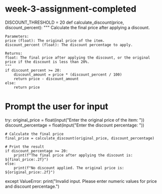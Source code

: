 # week-3-assignment-completed
DISCOUNT_THRESHOLD = 20
def calculate_discount(price, discount_percent):
    """
    Calculate the final price after applying a discount.

    Parameters:
    price (float): The original price of the item.
    discount_percent (float): The discount percentage to apply.

    Returns:
    float: The final price after applying the discount, or the original price if the discount is less than 20%.
    """
    if discount_percent >= 20:
        discount_amount = price * (discount_percent / 100)
        return price - discount_amount
    else:
        return price

# Prompt the user for input
try:
    original_price = float(input("Enter the original price of the item: "))
    discount_percentage = float(input("Enter the discount percentage: "))

    # Calculate the final price
    final_price = calculate_discount(original_price, discount_percentage)

    # Print the result
    if discount_percentage >= 20:
        print(f"The final price after applying the discount is: ${final_price:.2f}")
    else:
        print(f"No discount applied. The original price is: ${original_price:.2f}")
except ValueError:
    print("Invalid input. Please enter numeric values for price and discount percentage.")

    

